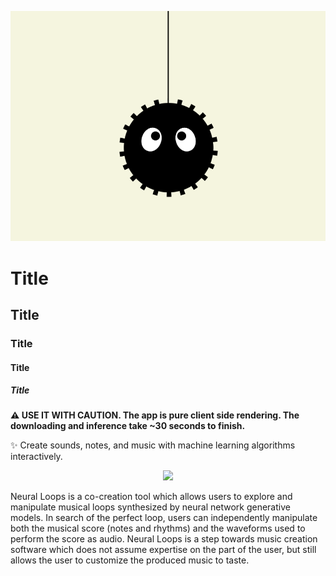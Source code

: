  <!-- 使用圖片 -->
![alt](./assets/img.png)

<!-- 標題 -->
# Title
## Title
### Title
#### Title
##### Title
<!-- 只有 # 和 ## 有隔線 -->

**⚠ USE IT WITH CAUTION. The app is pure client side rendering. The downloading and inference take ~30 seconds to finish.**

✨ Create sounds, notes, and music with machine learning algorithms interactively.

<p align="center">
  <img src="./assets/neuraldaw.gif" height="600px"/>
</p>

Neural Loops is a co-creation tool which allows users to explore and manipulate musical loops synthesized by neural network generative models. In search of the perfect loop, users can independently manipulate both the musical score (notes and rhythms) and the waveforms used to perform the score as audio. Neural Loops is a step towards music creation software which does not assume expertise on the part of the user, but still allows the user to customize the produced music to taste.
